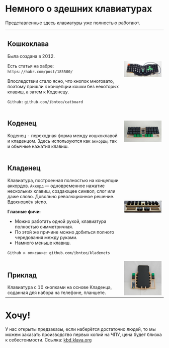 # Немного о здешних клавиатурах

Представленные здесь клавиатуры уже полностью работают.

<table>

<tr><td>
<h2>Кошкоклава</h2>
Была создана в 2012. 

Есть статья на хабре: `https://habr.com/post/185500/`

Впоследствии стало ясно, что кнопок многовато, поэтому пришли к концепции кошки без некоторых клавиш, а затем к Коденецу.

`Github:` `github.com/ibnteo/catboard`
</td><td>
<img src="img/catboard.jpg">
</td></tr>
<tr><td>
<h2>Коденец</h2>
  
Коденец - переходная форма между кошкоклавой и кладенцом. Здесь используются как `аккорды`, так и обычные нажатия клавиш.

</td><td>
<img src="img/kodenets.jpg">
</td></tr>
<tr><td>
<h2>Кладенец</h2>

Клавиатура, построенная полностью на концепции аккордов. `Аккорд` — одновременное нажатие нескольких клавиш, создающее символ, слог или даже слово. Довольно революционное решение. Вдохновлён steno.

**Главные фичи:**
* Можно работать одной рукой, клавиатура полностью симметричная.
* По этой же причине можно добиться полного чередования между руками.
* Намного меньше клавиш.

`Github и описание:` `github.com/ibnteo/kladenets`
</td><td>
<img src="img/kladenets.jpg">
</td></tr>

<tr><td>
<h2>Приклад</h2>
Клавиатура с 10 кнопками на основе Кладенца, соданная для набора на телефоне, планшете.

</td><td>
<img src="img/priklad.jpg">
</td></tr>

</table>

# Хочу!

У нас открыты предзаказы, если наберётся достаточно людей, то мы можем заказать производство первых копий на ЧПУ, цена будет близка к себестоимости. Ссылка: [kbd.klava.org](http://kbd.klava.org)
